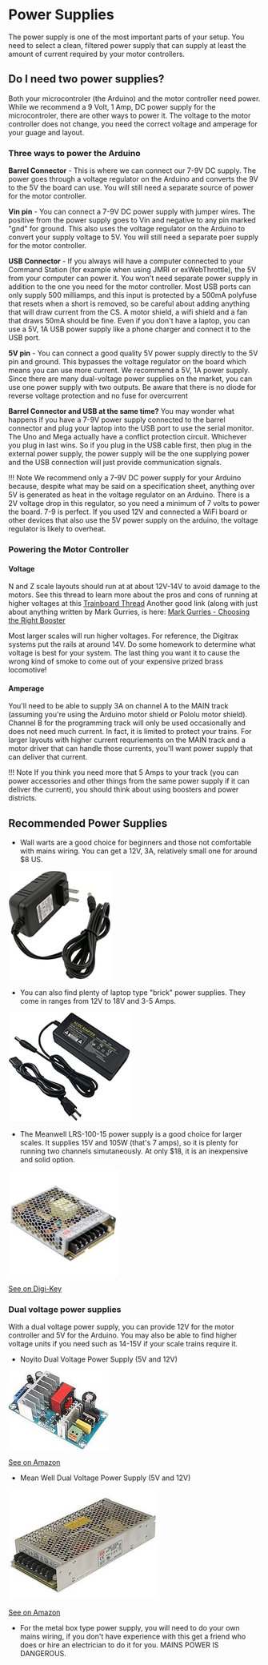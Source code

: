 # Power Supplies

The power supply is one of the most important parts of your setup. You need to select a clean, filtered power supply that can supply at least the amount of current required by your motor controllers. 

## Do I need two power supplies?

Both your microcontroler (the Arduino) and the motor controller need power. While we recommend a 9 Volt, 1 Amp, DC power supply for the microcontroler, there are other ways to power it. The voltage to the motor controller does not change, you need the correct voltage and amperage for your guage and layout.

### Three ways to power the Arduino

__Barrel Connector__ - This is where we can connect our 7-9V DC supply. The power goes through a voltage regulator on the Arduino and converts the 9V to the 5V the board can use. You will still need a separate source of power for the motor controller.

__Vin pin__ - You can connect a 7-9V DC power supply with jumper wires. The positive from the power supply goes to Vin and negative to any pin marked "gnd" for ground. This also uses the voltage regulator on the Arduino to convert your supply voltage to 5V. You will still need a separate poer supply for the motor controller.

__USB Connector__ - If you always will have a computer connected to your Command Station (for example when using JMRI or exWebThrottle), the 5V from your computer can power it. You won't need separate power supply in addition to the one you need for the motor controller. Most USB ports can only supply 500 milliamps, and this input is protected by a 500mA polyfuse that resets when a short is removed, so be careful about adding anything that will draw current from the CS. A motor shield, a wifi shield and a fan that draws 50mA should be fine. Even if you don't have a laptop, you can use a 5V, 1A USB power supply like a phone charger and connect it to the USB port.

__5V pin__ - You can connect a good quality 5V power supply directly to the 5V pin and ground. This bypasses the voltage regulator on the board which means you can use more current. We recommend a 5V, 1A power supply. Since there are many dual-voltage power supplies on the market, you can use one power supply with two outputs. Be aware that there is no diode for reverse voltage protection and no fuse for overcurrent

__Barrel Connector and USB at the same time?__ You may wonder what happens if you have a 7-9V power supply connected to the barrel connector and plug your laptop into the USB port to use the serial monitor. The Uno and Mega actually have a conflict protection circuit. Whichever you plug in last wins. So if you plug in the USB cable first, then plug in the external power supply, the power supply will be the one supplying power and the USB connection will just provide communication signals.

!!! Note
    We recommend only a 7-9V DC power supply for your Arduino because, despite what may be said on a specification sheet, anything over 5V is generated as heat in the voltage regulator on an Arduino. There is a 2V voltage drop in this regulator, so you need a minimum of 7 volts to power the board. 7-9 is perfect. If you used 12V and connected a WiFi board or other devices that also use the 5V power supply on the arduino, the voltage regulator is likely to overheat.

### Powering the Motor Controller

#### Voltage

N and Z scale layouts should run at at about 12V-14V to avoid damage to the motors. See this thread to learn more about the pros and cons of running at higher voltages at this [Trainboard Thread](https://www.trainboard.com/highball/index.php?threads/dcc-voltage-and-n-scale-locomotives.56342/) Another good link (along with just about anything written by Mark Gurries, is here: [Mark Gurries - Choosing the Right Booster](https://sites.google.com/site/markgurries/home/technical-discussions/boosters/choosing-the-right-booster)

Most larger scales will run higher voltages. For reference, the Digitrax systems put the rails at around 14V. Do some homework to determine what voltage is best for your system. The last thing you want it to cause the wrong kind of smoke to come out of your expensive prized brass locomotive!

#### Amperage

You'll need to be able to supply 3A on channel A to the MAIN track (assuming you're using the Arduino motor shield or Pololu motor shield). Channel B for the programming track will only be used occasionally and does not need much current. In fact, it is limited to protect your trains. For larger layouts with higher current requriements on the MAIN track and a motor driver that can handle those currents, you'll want power supply that can deliver that current.

!!! Note
    If you think you need more that 5 Amps to your track (you can power accessories and other things from the same power supply if it can deliver the current), you should think about using boosters and power districts.

## Recommended Power Supplies

- Wall warts are a good choice for beginners and those not comfortable with mains wiring. You can get a 12V, 3A, relatively small one for around $8 US. 

![12V Wall Wart](../images/12v-3A-wall-wart-sm.jpg)

- You can also find plenty of laptop type "brick" power supplies. They come in ranges from 12V to 18V and 3-5 Amps.

![12V 3A Brick Power Supply](../images/12v-3A-brick.jpg)

- The Meanwell LRS-100-15 power supply is a good choice for larger scales. It supplies 15V and 105W (that's 7 amps), so it is plenty for running two channels simutaneously. At only $18, it is an inexpensive and solid option.

![Meanwell](../images/meanwell-lrs100.jpg)

[See on Digi-Key](https://www.digikey.com/product-detail/en/mean-well-usa-inc/LRS-100-15/1866-3313-ND/7705005)

### Dual voltage power supplies

With a dual voltage power supply, you can provide 12V for the motor controller and 5V for the Arduino. You may also be able to find higher voltage units if you need such as 14-15V if your scale trains require it.

- Noyito Dual Voltage Power Supply (5V and 12V)<br>

![Noyito Dual Voltage Power Supply](../images/noyito_dual_voltage_sm.jpg)<br>

[See on Amazon](https://www.amazon.com/NOYITO-AC-DC-100-260V-Industrial/dp/B07C2MMKW3/ref=sr_1_5?dchild=1&gclid=Cj0KCQiA7qP9BRCLARIsABDaZzgcNBQa99ko_BYBoSTxTGIZuB9GoYK-TFpl60WNx03CvLgTFok6bAYaAlSiEALw_wcB&hvadid=324303069966&hvdev=c&hvlocphy=9009681&hvnetw=g&hvqmt=e&hvrand=7010757700566373545&hvtargid=kwd-340617046695&hydadcr=18944_9701035&keywords=dual+voltage+power+supply+12v+5v&qid=1604962964&sr=8-5&tag=googhydr-20)

- Mean Well Dual Voltage Power Supply (5V and 12V)<br>

![Mean Well RD125A Dual voltage power supply](../images/meanwell_rd125A.jpg)<br>

[See on Amazon](https://www.amazon.com/MEAN-WELL-RD-125A-Supply-Output/dp/B005T9FF4I/ref=sr_1_10?dchild=1&gclid=Cj0KCQiA7qP9BRCLARIsABDaZzgcNBQa99ko_BYBoSTxTGIZuB9GoYK-TFpl60WNx03CvLgTFok6bAYaAlSiEALw_wcB&hvadid=324303069966&hvdev=c&hvlocphy=9009681&hvnetw=g&hvqmt=e&hvrand=7010757700566373545&hvtargid=kwd-340617046695&hydadcr=18944_9701035&keywords=dual+voltage+power+supply+12v+5v&qid=1604962964&sr=8-10&tag=googhydr-20)



  - For the metal box type power supply, you will need to do your own mains wiring, if you don't have experience with this get a friend who does or hire an electrician to do it for you. MAINS POWER IS DANGEROUS.
